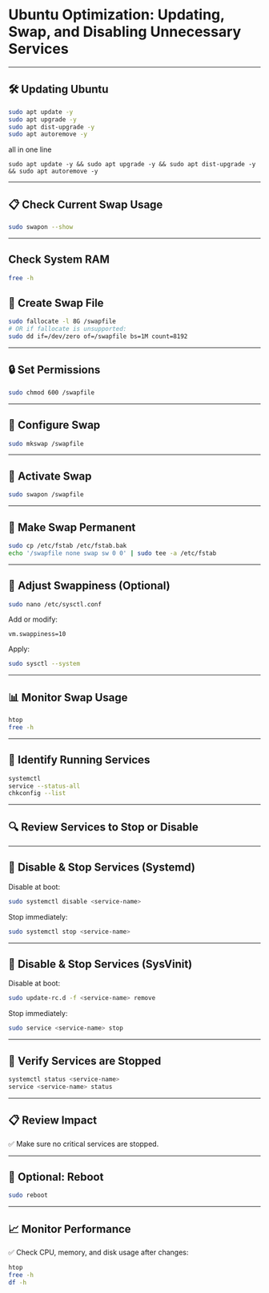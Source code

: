 # Ubuntu Optimization: Updating, Swap, and Disabling Unnecessary Services

---

## 🛠 Updating Ubuntu
```bash
sudo apt update -y
sudo apt upgrade -y
sudo apt dist-upgrade -y
sudo apt autoremove -y
```
all in one line
```
sudo apt update -y && sudo apt upgrade -y && sudo apt dist-upgrade -y && sudo apt autoremove -y
```


---

## 📋 Check Current Swap Usage

```bash
sudo swapon --show
```

---

## Check System RAM
```bash
free -h
```

## 🧊 Create Swap File

```bash
sudo fallocate -l 8G /swapfile
# OR if fallocate is unsupported:
sudo dd if=/dev/zero of=/swapfile bs=1M count=8192
```

---

## 🔒 Set Permissions

```bash
sudo chmod 600 /swapfile
```

---

## 🔧 Configure Swap

```bash
sudo mkswap /swapfile
```



---

## 🚀 Activate Swap

```bash
sudo swapon /swapfile
```

---

## 🔄 Make Swap Permanent

```bash
sudo cp /etc/fstab /etc/fstab.bak
echo '/swapfile none swap sw 0 0' | sudo tee -a /etc/fstab

```

---

## 📝 Adjust Swappiness (Optional)

```bash
sudo nano /etc/sysctl.conf
```

Add or modify:

```
vm.swappiness=10
```

Apply:

```bash
sudo sysctl --system
```

---

## 📊 Monitor Swap Usage

```bash
htop
free -h
```

---

## 🔌 Identify Running Services

```bash
systemctl
service --status-all
chkconfig --list
```

---

## 🔍 Review Services to Stop or Disable

---

## 📴 Disable & Stop Services (Systemd)

Disable at boot:

```bash
sudo systemctl disable <service-name>
```

Stop immediately:

```bash
sudo systemctl stop <service-name>
```

---

## 📴 Disable & Stop Services (SysVinit)

Disable at boot:

```bash
sudo update-rc.d -f <service-name> remove
```

Stop immediately:

```bash
sudo service <service-name> stop
```

---

## 🔁 Verify Services are Stopped

```bash
systemctl status <service-name>
service <service-name> status
```

---

## 📋 Review Impact

✅ Make sure no critical services are stopped.

---

## 🔄 Optional: Reboot

```bash
sudo reboot
```

---

## 📈 Monitor Performance

✅ Check CPU, memory, and disk usage after changes:

```bash
htop
free -h
df -h
```



